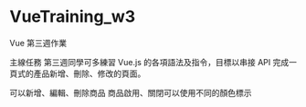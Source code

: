 # VueTraining_w3
Vue 第三週作業

主線任務
第三週同學可多練習 Vue.js 的各項語法及指令，目標以串接 API 完成一頁式的產品新增、刪除、修改的頁面。



可以新增、編輯、刪除商品
商品啟用、關閉可以使用不同的顏色標示
